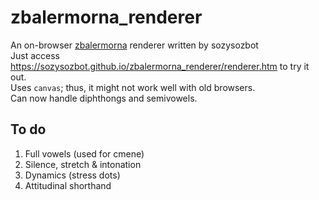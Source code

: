# zbalermorna_renderer

An on-browser [zbalermorna](https://mw.lojban.org/images/b/b3/ZLM4_Writeup_v2.pdf) renderer written by sozysozbot  
Just access https://sozysozbot.github.io/zbalermorna_renderer/renderer.htm to try it out.  
Uses `canvas`; thus, it might not work well with old browsers.  
Can now handle diphthongs and semivowels.

## To do
1. Full vowels (used for cmene)
2. Silence, stretch & intonation
3. Dynamics (stress dots)
4. Attitudinal shorthand
